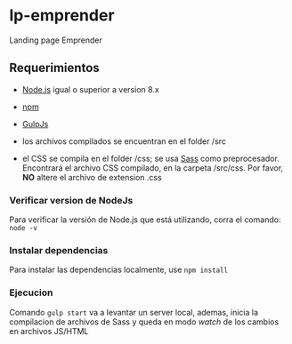 # lp-emprender
Landing page Emprender


##  Requerimientos

* [Node.js](https://nodejs.org/en/) igual o superior a version 8.x
* [npm](https://docs.npmjs.com/)
* [GulpJs](https://gulpjs.com/)

* los archivos compilados se encuentran en el folder /src
* el CSS se compila en el folder /css; se usa [Sass](https://sass-lang.com/) como preprocesador. Encontrará el archivo CSS compilado, en la carpeta /src/css. Por favor, **NO** altere el archivo de extension .css

### Verificar version de NodeJs
Para verificar la versión de Node.js que está utilizando, corra el comando: ``` node -v ```

### Instalar dependencias
Para instalar las dependencias localmente, use ``` npm install ```

### Ejecucion

Comando ``` gulp start ``` va a levantar un server local, ademas, inicia la compilacion de archivos de Sass y queda en modo *watch* de los cambios en archivos JS/HTML
